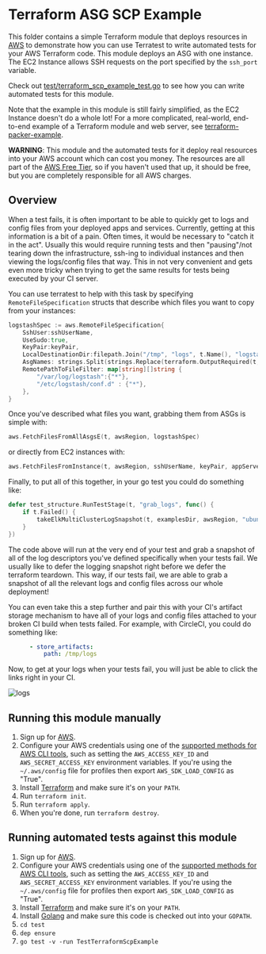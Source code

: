 # Terraform ASG SCP Example

This folder contains a simple Terraform module that deploys resources in [AWS](https://aws.amazon.com/) to demonstrate
how you can use Terratest to write automated tests for your AWS Terraform code. This module deploys an ASG with one instance.
The EC2 Instance allows SSH requests on the port specified by the `ssh_port` variable. 

Check out [test/terraform_scp_example_test.go](https://github.com/terraform-modules-krish/terratest/blob/v0.18.1/test/terraform_scp_example_test.go) to see how you can write
automated tests for this module.

Note that the example in this module is still fairly simplified, as the EC2 Instance doesn't do a whole lot! For a more
complicated, real-world, end-to-end example of a Terraform module and web server, see
[terraform-packer-example](https://github.com/terraform-modules-krish/terratest/blob/v0.18.1/examples/terraform-packer-example).

**WARNING**: This module and the automated tests for it deploy real resources into your AWS account which can cost you
money. The resources are all part of the [AWS Free Tier](https://aws.amazon.com/free/), so if you haven't used that up,
it should be free, but you are completely responsible for all AWS charges.

## Overview 

When a test fails, it is often important to be able to quickly get to logs and config files from your deployed apps and services. Currently, getting at this information is a bit of a pain. Often times, it would be necessary to "catch it in the act". Usually this would require running tests and then "pausing"/not tearing down the infrastructure, ssh-ing to individual instances and then viewing the logs/config files that way. This in not very convenient and gets even more tricky when trying to get the same results for tests being executed by your CI server.

You can use terratest to help with this task by specifying `RemoteFileSpecification` structs that describe which files you want to copy from your instances:

```go
logstashSpec := aws.RemoteFileSpecification{
	SshUser:sshUserName,
	UseSudo:true,
	KeyPair:keyPair,
	LocalDestinationDir:filepath.Join("/tmp", "logs", t.Name(), "logstash"),
	AsgNames: strings.Split(strings.Replace(terraform.OutputRequired(t, terraformOptions, "logstash_server_asg_names"), "\n", "", -1), ","),
	RemotePathToFileFilter: map[string][]string {
		"/var/log/logstash":{"*"},
		"/etc/logstash/conf.d" : {"*"},
	},
}
```

Once you've described what files you want, grabbing them from ASGs is simple with:
```go
aws.FetchFilesFromAllAsgsE(t, awsRegion, logstashSpec)
```

or directly from EC2 instances with:
```go
aws.FetchFilesFromInstance(t, awsRegion, sshUserName, keyPair, appServerInstanceId, true, appServerConfig, filepath.Join("/tmp", "logs", t.Name(), "app_server"), []string{"*.yml", "caFile", "*.key", "*.pem"})
```

Finally, to put all of this together, in your go test you could do something like:

```go
defer test_structure.RunTestStage(t, "grab_logs", func() {
	if t.Failed() {
		takeElkMultiClusterLogSnapshot(t, examplesDir, awsRegion, "ubuntu")
	}
})
```

The code above will run at the very end of your test and grab a snapshot of all of the log descriptors you've defined specifically when your tests fail. We usually like to defer the logging snapshot right before we defer the terraform teardown. This way, if our tests fail, we are able to grab a snapshot of all the relevant logs and config files across our whole deployment!

You can even take this a step further and pair this with your CI's artifact storage mechanism to have all of your logs and config files attached to your broken CI build when tests failed. For example, with CircleCI, you could do something like:

```yml
      - store_artifacts:
          path: /tmp/logs
```

Now, to get at your logs when your tests fail, you will just be able to click the links right in your CI.

![logs](https://user-images.githubusercontent.com/34349331/46639252-086e0a00-cb33-11e8-8dd2-9be73ca2af56.gif)

## Running this module manually

1. Sign up for [AWS](https://aws.amazon.com/).
1. Configure your AWS credentials using one of the [supported methods for AWS CLI
   tools](https://docs.aws.amazon.com/cli/latest/userguide/cli-chap-getting-started.html), such as setting the
   `AWS_ACCESS_KEY_ID` and `AWS_SECRET_ACCESS_KEY` environment variables. If you're using the `~/.aws/config` file for profiles then export `AWS_SDK_LOAD_CONFIG` as "True".
1. Install [Terraform](https://www.terraform.io/) and make sure it's on your `PATH`.
1. Run `terraform init`.
1. Run `terraform apply`.
1. When you're done, run `terraform destroy`.




## Running automated tests against this module

1. Sign up for [AWS](https://aws.amazon.com/).
1. Configure your AWS credentials using one of the [supported methods for AWS CLI
   tools](https://docs.aws.amazon.com/cli/latest/userguide/cli-chap-getting-started.html), such as setting the
   `AWS_ACCESS_KEY_ID` and `AWS_SECRET_ACCESS_KEY` environment variables. If you're using the `~/.aws/config` file for profiles then export `AWS_SDK_LOAD_CONFIG` as "True".
1. Install [Terraform](https://www.terraform.io/) and make sure it's on your `PATH`.
1. Install [Golang](https://golang.org/) and make sure this code is checked out into your `GOPATH`.
1. `cd test`
1. `dep ensure`
1. `go test -v -run TestTerraformScpExample`

